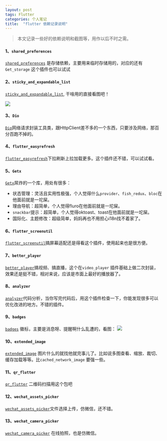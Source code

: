 ```yaml
---
layout: post
tags: Flutter
categories: 个人笔记
title:  "flutter 依赖记录说明"
---
```


> 本文记录一些好的依赖说明和截图等，用作以后不时之需。

#### 1、`shared_preferences`

[`shared_preferences`](https://pub.flutter-io.cn/packages/shared_preferences) 是存储依赖，主要用来临时存储用的，对应的还有`Get_storage` 这个插件也可以试试

#### 2、`sticky_and_expandable_list`

[`sticky_and_expandable_list`](https://pub.flutter-io.cn/packages/sticky_and_expandable_list), 干啥用的直接看图吧！

![](https://files.catbox.moe/lhkv3h.gif)

#### 3、`Dio`

[`Dio`](https://pub.flutter-io.cn/packages/dio)网络请求封装工具类，跟HttpClient差不多的一个东西，只要涉及网络，那百分百跑不掉的。

#### 4、`flutter_easyrefresh`

[`flutter_easyrefresh`](https://pub.flutter-io.cn/packages/flutter_easyrefresh)下拉刷新上拉加载更多。这个插件还不错，可以试试看。

#### 5、`Getx`

[`Getx`](https://pub.flutter-io.cn/packages/get)屌炸的一个库，用处有很多：

- 状态管理：灵活且实用性极强，个人觉得什么`provider`、`fish_redux`、`bloc`在他面前就是一坨屎。
- 理由导航：超简单，个人觉得fluro在他面前就是一坨屎。
- `snackbar`提示：超简单，个人觉得oktoast、toast在他面前就是一坨屎。
- 国际化、主题修改：超级简单，妈妈再也不用担心i18n找不着家了。

#### 6、`flutter_screenutil`

[`flutter_screenutil`](https://pub.flutter-io.cn/packages?q=flutter_screenutil)搞屏幕适配还是得看这个插件，使用起来也是很方便。

#### 7、`better_player`

[`better_player`](https://pub.flutter-io.cn/packages?q=better_player)搞视频、搞直播，这个在`video_player` 插件基础上做二次封装，效果还是挺不错，相对来说，应该是市面上最好的播放器了。

#### 8、`analyzer`

[`analyzer`](https://pub.flutter-io.cn/packages/analyzer)代码分析，当你写完代码后，用这个插件检查一下，你能发现很多可以优化改进的地方。不错的插件。

#### 9、`badges`

[`badges`](https://pub.flutter-io.cn/packages/badges) 徽标，主要是消息呀、提醒啊什么乱遭的，看图：
![](https://files.catbox.moe/zciiuq.png)

#### 10、`extended_image`

[`extended_image`](https://pub.flutter-io.cn/packages/extended_image) 图片什么的就找他就完事儿了。比如说多图查看、缩放、裁切、缓存加载等等。比`cached_network_image` 要强一些。

#### 11、`qr_flutter`

[`qr_flutter`](https://pub.flutter-io.cn/packages/qr_flutter) 二维码扫描用这个包吧

#### 12、`wechat_assets_picker`

[`wechat_assets_picker`](https://pub.flutter-io.cn/packages/wechat_assets_picker)文件选择上传，仿微信，还不错。

#### 13、`wechat_camera_picker`

[`wechat_camera_picker`](https://pub.flutter-io.cn/packages/wechat_camera_picker) 在线拍照，也是仿微信。

